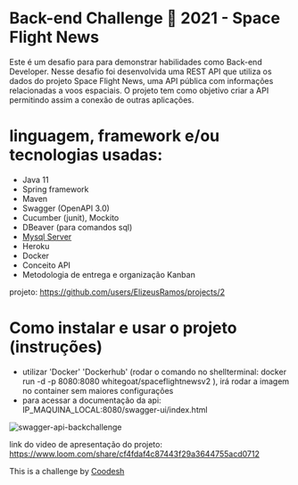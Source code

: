# Back-end Challenge 🏅 2021 - Space Flight News

Este é um desafio para para demonstrar habilidades como Back-end Developer.
Nesse desafio foi desenvolvida uma REST API que utiliza os dados do projeto Space Flight News, uma API pública com informações relacionadas a voos espaciais. O projeto  tem como objetivo criar a API permitindo assim a conexão de outras aplicações.

# linguagem, framework e/ou tecnologias usadas:
- Java 11
- Spring framework
- Maven
- Swagger (OpenAPI 3.0)
- Cucumber (junit), Mockito
- DBeaver (para comandos sql)
- [Mysql Server](https://elements.heroku.com/addons/jawsdb)
- Heroku 
- Docker
- Conceito API
- Metodologia de entrega e organização Kanban

projeto: https://github.com/users/ElizeusRamos/projects/2
# Como instalar e usar o projeto (instruções)
- utilizar 'Docker' 'Dockerhub' (rodar o comando no shellterminal: docker run -d -p 8080:8080 whitegoat/spaceflightnewsv2 ), irá rodar a imagem no container sem maiores configurações
- para acessar a documentação da api: IP_MAQUINA_LOCAL:8080/swagger-ui/index.html

  
![swagger-api-backchallenge](https://user-images.githubusercontent.com/83174570/149967280-6c34a36d-8b53-4def-a115-9db2d5d64482.png)

  
link do video de apresentação do projeto: https://www.loom.com/share/cf4fdaf4c87443f29a3644755acd0712


This is a challenge by [Coodesh](https://coodesh.com/)
